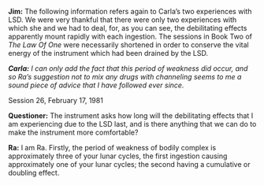 <p><strong>Jim:</strong> The following information refers again to Carla’s two experiences with LSD. We were very thankful that there were only two experiences with which she and we had to deal, for, as you can see, the debilitating effects apparently mount rapidly with each ingestion. The sessions in Book Two of <em>The Law Of One</em> were necessarily shortened in order to conserve the vital energy of the instrument which had been drained by the LSD.</p>
<p><strong><em>Carla:</em></strong><em> I can only add the fact that this period of weakness did occur, and so Ra’s suggestion not to mix any drugs with channeling seems to me a sound piece of advice that I have followed ever since.</em></p>
<p class="transcript-sub-title">Session 26, February 17, 1981</p>
<p><strong>Questioner:</strong> The instrument asks how long will the debilitating effects that I am experiencing due to the LSD last, and is there anything that we can do to make the instrument more comfortable?</p>
<p><strong>Ra:</strong> I am Ra. Firstly, the period of weakness of bodily complex is approximately three of your lunar cycles, the first ingestion causing approximately one of your lunar cycles; the second having a cumulative or doubling effect.</p>